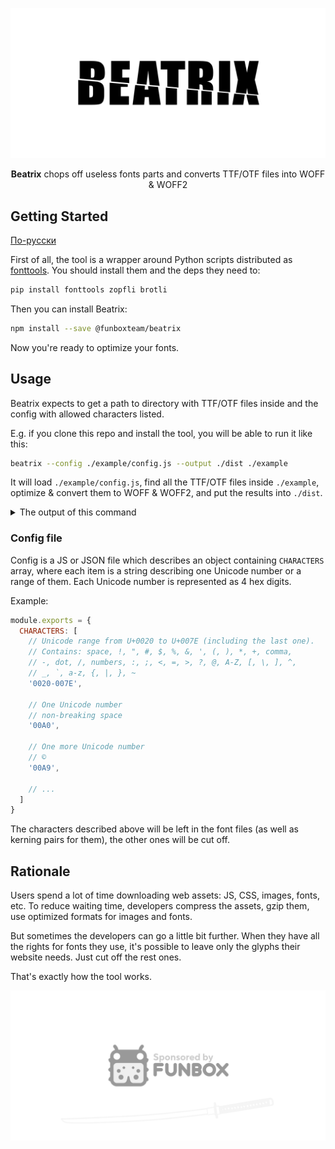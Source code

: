 ![Beatrix logo: “BEATRIX” cut into two pieces by katana](logo-top.svg)

<div align="center">
  <b>Beatrix</b> chops off useless fonts parts and converts TTF/OTF files into WOFF & WOFF2
</div> 

## Getting Started

[По-русски](./README.ru.md)

First of all, the tool is a wrapper around Python scripts distributed as [fonttools](https://github.com/fonttools/fonttools).
You should install them and the deps they need to:

```sh
pip install fonttools zopfli brotli
```

Then you can install Beatrix:

```sh
npm install --save @funboxteam/beatrix
```

Now you're ready to optimize your fonts.

## Usage

Beatrix expects to get a path to directory with TTF/OTF files inside and the config with allowed characters listed.

E.g. if you clone this repo and install the tool, you will be able to run it like this:

```sh
beatrix --config ./example/config.js --output ./dist ./example
``` 

It will load `./example/config.js`, find all the TTF/OTF files inside `./example`, optimize & convert them to WOFF & WOFF2,
and put the results into `./dist`.

<details>
<summary>The output of this command</summary>

```text
$ beatrix --config ./example/config.js --output ./dist ./example
Output dir cleared.
------------------------
Start processing '/tmp/beatrix/example/Roboto/bold--italic.ttf'...
Dest dir created: '/tmp/beatrix/dist/Roboto'.
TTF subset: 171 Kb → 33 Kb (−80%).
TTF created.
WOFF created.
WOFF2 created.
Completed processing '/tmp/beatrix/example/Roboto/bold--italic.ttf'.
------------------------
Start processing '/tmp/beatrix/example/Roboto/bold.ttf'...
Dest dir created: '/tmp/beatrix/dist/Roboto'.
TTF subset: 167 Kb → 32 Kb (−80%).
TTF created.
WOFF created.
WOFF2 created.
Completed processing '/tmp/beatrix/example/Roboto/bold.ttf'.
------------------------
Start processing '/tmp/beatrix/example/Roboto/light--italic.ttf'...
Dest dir created: '/tmp/beatrix/dist/Roboto'.
TTF subset: 173 Kb → 34 Kb (−80%).
TTF created.
WOFF created.
WOFF2 created.
Completed processing '/tmp/beatrix/example/Roboto/light--italic.ttf'.
------------------------
Start processing '/tmp/beatrix/example/Roboto/light.ttf'...
Dest dir created: '/tmp/beatrix/dist/Roboto'.
TTF subset: 167 Kb → 32 Kb (−80%).
TTF created.
WOFF created.
WOFF2 created.
Completed processing '/tmp/beatrix/example/Roboto/light.ttf'.
------------------------
Start processing '/tmp/beatrix/example/Roboto/regular--italic.ttf'...
Dest dir created: '/tmp/beatrix/dist/Roboto'.
TTF subset: 170 Kb → 33 Kb (−80%).
TTF created.
WOFF created.
WOFF2 created.
Completed processing '/tmp/beatrix/example/Roboto/regular--italic.ttf'.
------------------------
Start processing '/tmp/beatrix/example/Roboto/regular.ttf'...
Dest dir created: '/tmp/beatrix/dist/Roboto'.
TTF subset: 168 Kb → 32 Kb (−80%).
TTF created.
WOFF created.
WOFF2 created.
Completed processing '/tmp/beatrix/example/Roboto/regular.ttf'.
------------------------
Start processing '/tmp/beatrix/example/Roboto/thin--italic.ttf'...
Dest dir created: '/tmp/beatrix/dist/Roboto'.
TTF subset: 172 Kb → 34 Kb (−80%).
TTF created.
WOFF created.
WOFF2 created.
Completed processing '/tmp/beatrix/example/Roboto/thin--italic.ttf'.
------------------------
Start processing '/tmp/beatrix/example/Roboto/thin.ttf'...
Dest dir created: '/tmp/beatrix/dist/Roboto'.
TTF subset: 168 Kb → 32 Kb (−80%).
TTF created.
WOFF created.
WOFF2 created.
Completed processing '/tmp/beatrix/example/Roboto/thin.ttf'.
------------------------
Done.
```
</details>

### Config file

Config is a JS or JSON file which describes an object containing `CHARACTERS` array, where each item is a string
describing one Unicode number or a range of them. Each Unicode number is represented as 4 hex digits.

Example:

```js
module.exports = {
  CHARACTERS: [
    // Unicode range from U+0020 to U+007E (including the last one).
    // Contains: space, !, ", #, $, %, &, ', (, ), *, +, comma, 
    // -, dot, /, numbers, :, ;, <, =, >, ?, @, A-Z, [, \, ], ^,
    // _, `, a-z, {, |, }, ~
    '0020-007E',

    // One Unicode number
    // non-breaking space
    '00A0',

    // One more Unicode number
    // ©
    '00A9',
 
    // ...
  ]
}
```

The characters described above will be left in the font files (as well as kerning pairs for them), the other ones will be cut off.

## Rationale

Users spend a lot of time downloading web assets: JS, CSS, images, fonts, etc.
To reduce waiting time, developers compress the assets, gzip them, use optimized formats for images and fonts.

But sometimes the developers can go a little bit further. When they have all the rights for fonts they use,
it's possible to leave only the glyphs their website needs. Just cut off the rest ones.

That's exactly how the tool works.

[![Sponsored by FunBox](logo-bottom.svg)](https://funbox.ru)
